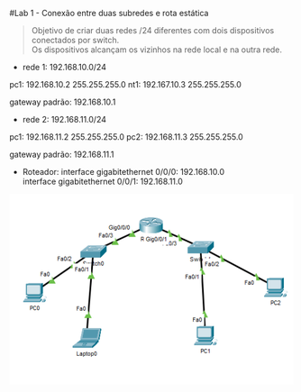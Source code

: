 #Lab 1 - Conexão entre duas subredes e rota estática

> Objetivo de criar duas redes /24 diferentes com dois dispositivos conectados por switch.  
Os dispositivos alcançam os vizinhos na rede local e na outra rede.  

- rede 1:
192.168.10.0/24

pc1: 192.168.10.2 255.255.255.0
nt1: 192.167.10.3 255.255.255.0

gateway padrão: 192.168.10.1

- rede 2:
192.168.11.0/24

pc1: 192.168.11.2 255.255.255.0
pc2: 192.168.11.3 255.255.255.0

gateway padrão: 192.168.11.1

- Roteador:
interface gigabitethernet 0/0/0: 192.168.10.0  
interface gigabitethernet 0/0/1: 192.168.11.0 

![topologia](teste.png)


